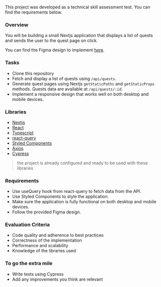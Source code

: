 This project was developed as a technical skill assessment test. You can find the requirements below. 

### Overview

You will be building a small Nextjs application that displays a list of quests and sends the user to the quest page on click.

You can find the Figma design to implement [here](https://www.figma.com/file/NsOrfryi2VoVTmQCEM4vt3/Front-end-Application?node-id=0%3A1&t=66RyEXHpyshdytVl-1).

### Tasks

- Clone this repository
- Fetch and display a list of quests using `/api/quests`.
- Generate quest pages using Nextjs `getStaticPaths` and `getStaticProps` methods. Quests data are available at `/api/quests/:id`.
- Implement a responsive design that works well on both desktop and mobile devices.

### Libraries

- [Nextjs](https://nextjs.org/)
- [React](https://reactjs.org/)
- [Typescript](https://www.typescriptlang.org/)
- [react-query](https://react-query.tanstack.com/)
- [Styled Components](https://styled-components.com/)
- [Axios](https://axios-http.com/)
- [Cypress](https://www.cypress.io/)

> the project is already configured and ready to be used with these libraries

### Requirements

- Use useQuery hook from react-query to fetch data from the API.
- Use Styled Components to style the application.
- Make sure the application is fully functional on both desktop and mobile devices.
- Follow the provided Figma design.

### Evaluation Criteria

- Code quality and adherence to best practices
- Correctness of the implementation
- Performance and scalability
- Knowledge of the libraries used

### To go the extra mile

- Write tests using Cypress
- Add any improvements you think are relevant

